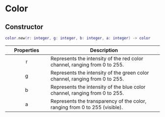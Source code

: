 # Color

## Constructor

```lua
color.new(r: integer, g: integer, b: integer, a: integer) -> color
```

<table><thead><tr><th width="124" align="center">Properties</th><th>Description</th></tr></thead><tbody><tr><td align="center">r</td><td>Represents the intensity of the red color channel, ranging from 0 to 255.</td></tr><tr><td align="center">g</td><td>Represents the intensity of the green color channel, ranging from 0 to 255.</td></tr><tr><td align="center">b</td><td>Represents the intensity of the blue color channel, ranging from 0 to 255.</td></tr><tr><td align="center">a</td><td>Represents the transparency of the color, ranging from 0 to 255 (visible).</td></tr></tbody></table>
